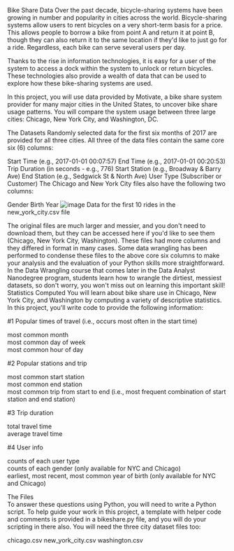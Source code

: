 Bike Share Data
Over the past decade, bicycle-sharing systems have been growing in number and popularity in cities across the world. Bicycle-sharing systems allow users to rent bicycles on a very short-term basis for a price. This allows people to borrow a bike from point A and return it at point B, though they can also return it to the same location if they'd like to just go for a ride. Regardless, each bike can serve several users per day.

Thanks to the rise in information technologies, it is easy for a user of the system to access a dock within the system to unlock or return bicycles. These technologies also provide a wealth of data that can be used to explore how these bike-sharing systems are used.

In this project, you will use data provided by Motivate, a bike share system provider for many major cities in the United States, to uncover bike share usage patterns. You will compare the system usage between three large cities: Chicago, New York City, and Washington, DC.

The Datasets
Randomly selected data for the first six months of 2017 are provided for all three cities. All three of the data files contain the same core six (6) columns:

Start Time (e.g., 2017-01-01 00:07:57)
End Time (e.g., 2017-01-01 00:20:53)
Trip Duration (in seconds - e.g., 776)
Start Station (e.g., Broadway & Barry Ave)
End Station (e.g., Sedgwick St & North Ave)
User Type (Subscriber or Customer)
The Chicago and New York City files also have the following two columns:

Gender
Birth Year
![image](https://user-images.githubusercontent.com/91467768/135971351-9e1d6852-4c88-4437-98cd-7a794dead4bd.png)
Data for the first 10 rides in the new_york_city.csv file

The original files are much larger and messier, and you don't need to download them, but they can be accessed here if you'd like to see them (Chicago, New York City, Washington). These files had more columns and they differed in format in many cases. Some data wrangling has been performed to condense these files to the above core six columns to make your analysis and the evaluation of your Python skills more straightforward. In the Data Wrangling course that comes later in the Data Analyst Nanodegree program, students learn how to wrangle the dirtiest, messiest datasets, so don't worry, you won't miss out on learning this important skill!
Statistics Computed
You will learn about bike share use in Chicago, New York City, and Washington by computing a variety of descriptive statistics. In this project, you'll write code to provide the following information:

#1 Popular times of travel (i.e., occurs most often in the start time)

most common month <br>
most common day of week <br>
most common hour of day <br>

#2 Popular stations and trip<br>

most common start station<br>
most common end station<br>
most common trip from start to end (i.e., most frequent combination of start station and end station)<br>

#3 Trip duration<br>

total travel time<br>
average travel time<br>

#4 User info<br>

counts of each user type<br>
counts of each gender (only available for NYC and Chicago)<br>
earliest, most recent, most common year of birth (only available for NYC and Chicago)<br>


The Files<br>
To answer these questions using Python, you will need to write a Python script. To help guide your work in this project, a template with helper code and comments is provided in a bikeshare.py file, and you will do your scripting in there also. You will need the three city dataset files too:

chicago.csv
new_york_city.csv
washington.csv
